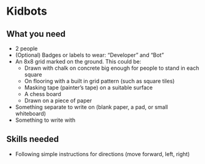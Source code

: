 # Kidbots

## What you need

- 2 people
- (Optional) Badges or labels to wear: “Developer” and “Bot”
- An 8x8 grid marked on the ground. This could be:
    - Drawn with chalk on concrete big enough for people to stand in each square
    - On flooring with a built in grid pattern (such as square tiles)
    - Masking tape (painter’s tape) on a suitable surface
    - A chess board
    - Drawn on a piece of paper
- Something separate to write on (blank paper, a pad, or small whiteboard)
- Something to write with

## Skills needed

- Following simple instructions for directions (move forward, left, right)
